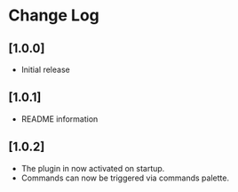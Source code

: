 # Change Log

## [1.0.0]

- Initial release

## [1.0.1]

- README information

## [1.0.2]

- The plugin in now activated on startup.
- Commands can now be triggered via commands palette.
